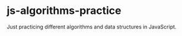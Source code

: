js-algorithms-practice
=======================

Just practicing different algorithms and data structures in JavaScript.
